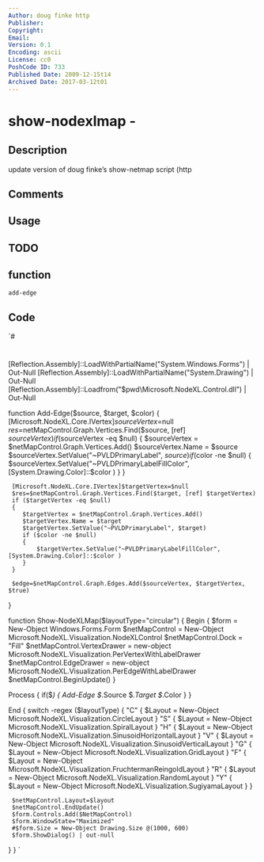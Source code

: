 ```yaml
---
Author: doug finke http
Publisher: 
Copyright: 
Email: 
Version: 0.1
Encoding: ascii
License: cc0
PoshCode ID: 733
Published Date: 2009-12-15t14
Archived Date: 2017-03-12t01
---
```


# show-nodexlmap - 

## Description

update version of doug finke’s show-netmap script (http

## Comments



## Usage



## TODO



## function

`add-edge`

## Code

`#
 #
 
 [Reflection.Assembly]::LoadWithPartialName("System.Windows.Forms")   | Out-Null
 [Reflection.Assembly]::LoadWithPartialName("System.Drawing")   | Out-Null
 [Reflection.Assembly]::Loadfrom("$pwd\Microsoft.NodeXL.Control.dll") | Out-Null
 
 function Add-Edge($source, $target, $color)
 {
     [Microsoft.NodeXL.Core.IVertex]$sourceVertex=$null
     $res=$netMapControl.Graph.Vertices.Find($source, [ref] $sourceVertex)
     if ($sourceVertex -eq $null)
     {
 		$sourceVertex = $netMapControl.Graph.Vertices.Add()
 		$sourceVertex.Name = $source
 		$sourceVertex.SetValue("~PVLDPrimaryLabel", $source)
 		if ($color -ne $null)
 		{
 			$sourceVertex.SetValue("~PVLDPrimaryLabelFillColor", [System.Drawing.Color]::$color )
 		}
    	}
 
     [Microsoft.NodeXL.Core.IVertex]$targetVertex=$null
     $res=$netMapControl.Graph.Vertices.Find($target, [ref] $targetVertex)
     if ($targetVertex -eq $null)
     {
 		$targetVertex = $netMapControl.Graph.Vertices.Add()
 		$targetVertex.Name = $target
 		$targetVertex.SetValue("~PVLDPrimaryLabel", $target)
 		if ($color -ne $null)
 		{
 			$targetVertex.SetValue("~PVLDPrimaryLabelFillColor", [System.Drawing.Color]::$color )
 		}
     }
 
     $edge=$netMapControl.Graph.Edges.Add($sourceVertex, $targetVertex, $true)
 }
 
 function Show-NodeXLMap($layoutType="circular") {
   Begin {
     $form = New-Object Windows.Forms.Form
     $netMapControl = New-Object Microsoft.NodeXL.Visualization.NodeXLControl
     $netMapControl.Dock = "Fill"
 	$netMapControl.VertexDrawer = new-object Microsoft.NodeXL.Visualization.PerVertexWithLabelDrawer
     $netMapControl.EdgeDrawer   = new-object Microsoft.NodeXL.Visualization.PerEdgeWithLabelDrawer
     $netMapControl.BeginUpdate()
   }
 
   Process {
     if($_) {
       Add-Edge $_.Source $_.Target $_.Color
     }
   }
 
   End {
     switch -regex ($layoutType) {
        "C" { $Layout = New-Object Microsoft.NodeXL.Visualization.CircleLayout }
        "S" { $Layout = New-Object Microsoft.NodeXL.Visualization.SpiralLayout }
        "H" { $Layout = New-Object Microsoft.NodeXL.Visualization.SinusoidHorizontalLayout }
        "V" { $Layout = New-Object Microsoft.NodeXL.Visualization.SinusoidVerticalLayout }
        "G" { $Layout = New-Object Microsoft.NodeXL.Visualization.GridLayout }
        "F" { $Layout = New-Object Microsoft.NodeXL.Visualization.FruchtermanReingoldLayout }
        "R" { $Layout = New-Object Microsoft.NodeXL.Visualization.RandomLayout }
        "Y" { $Layout = New-Object Microsoft.NodeXL.Visualization.SugiyamaLayout }
     }
 
     $netMapControl.Layout=$layout
     $netMapControl.EndUpdate()
     $form.Controls.Add($NetMapControl)
     $form.WindowState="Maximized"
     #$form.Size = New-Object Drawing.Size @(1000, 600)
     $form.ShowDialog() | out-null
 	
   }
 }
`

